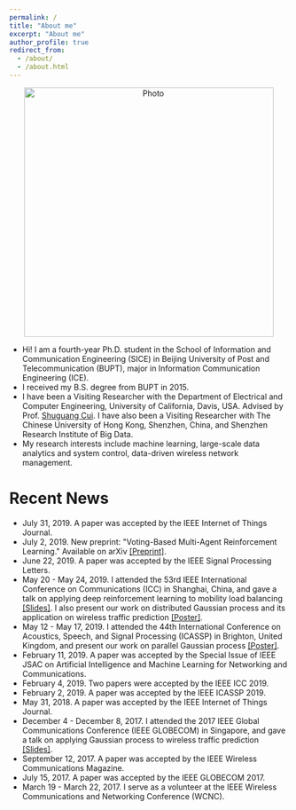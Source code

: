 ```yaml
---
permalink: /
title: "About me"
excerpt: "About me"
author_profile: true
redirect_from: 
  - /about/
  - /about.html
---
```


<p align="center">
  <img src="https://gitxuy.github.io//files/XuY.jpg?raw=true" alt="Photo" style="width: 450px;"/> 
</p>

* Hi! I am a fourth-year Ph.D. student in the School of Information and Communication Engineering (SICE) in Beijing University of Post and Telecommunication (BUPT), major in Information Communication Engineering (ICE). 
* I received my B.S. degree from BUPT in 2015. 
* I have been a Visiting Researcher with the Department of Electrical and Computer Engineering, University of California, Davis, USA. Advised by Prof. [Shuguang Cui](https://faculty.engineering.ucdavis.edu/cui/). I have also been a Visiting Researcher with The Chinese University of Hong Kong, Shenzhen, China, and Shenzhen Research Institute of Big Data. 
* My research interests include machine learning, large-scale data analytics and system control, data-driven wireless network management.

# Recent News
* July 31, 2019. A paper was accepted by the IEEE Internet of Things Journal.
* July 2, 2019. New preprint: "Voting-Based Multi-Agent Reinforcement Learning." Available on arXiv [[Preprint]](https://arxiv.org/abs/1907.01385).
* June 22, 2019. A paper was accepted by the IEEE Signal Processing Letters.
* May 20 - May 24, 2019. I attended the  53rd IEEE International Conference on Communications (ICC) in Shanghai, China, and gave a talk on applying deep reinforcement learning to mobility load balancing [[Slides]](http://gitxuy.github.io/files/ICC2019_DRL.pdf). I also present our work on distributed Gaussian process and its application on wireless traffic prediction [[Poster]](http://gitxuy.github.io/files/ICC2019_GP.pdf).
* May 12 - May 17, 2019. I attended the 44th International Conference on Acoustics, Speech, and Signal Processing (ICASSP) in Brighton, United Kingdom, and present our work on parallel Gaussian process [[Poster]](http://gitxuy.github.io/files/ICASSP2019_GP.pdf).
* February 11, 2019. A paper was accepted by the Special Issue of IEEE JSAC on Artificial Intelligence and Machine Learning for Networking and Communications.
* February 4, 2019. Two papers were accepted by the IEEE ICC 2019.
* February 2, 2019. A paper was accepted by the IEEE ICASSP 2019.
* May 31, 2018. A paper was accepted by the IEEE Internet of Things Journal.
* December 4 - December 8, 2017. I attended the 2017 IEEE Global Communications Conference (IEEE GLOBECOM) in Singapore, and gave a talk on applying Gaussian process to wireless traffic prediction [[Slides]](http://gitxuy.github.io/files/GlobeCom17_GP.pdf).
* September 12, 2017. A paper was accepted by the IEEE Wireless Communications Magazine.
* July 15, 2017. A paper was accepted by the IEEE GLOBECOM 2017.
* March 19 - March 22, 2017. I serve as a volunteer at the IEEE Wireless Communications and Networking Conference (WCNC).